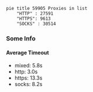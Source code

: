 
```mermaid
pie title 59905 Proxies in list
    "HTTP" : 27591
    "HTTPS": 9613
    "SOCKS" : 30514
```

### Some Info
#### Average Timeout

- mixed: 5.8s
- http: 3.0s
- https: 13.3s
- socks: 8.2s